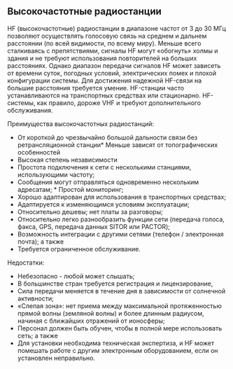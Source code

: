 [Title]: # (Высокочастотные радиостанции)
[Order]: # (7)

## Высокочастотные радиостанции

HF (высокочастотные) радиостанции в диапазоне частот от 3 до 30 МГц позволяют осуществлять голосовую связь на среднем и дальнем расстоянии (по всей видимости, по всему миру). Меньше всего сталкиваясь с препятствиями, сигналы HF могут «обогнуть» холмы и здания и не требуют использования повторителей на больших расстояниях. Однако диапазон передачи сигналов HF может зависеть от времени суток, погодных условий, электрических помех и плохой конфигурации системы. Для достижения надежной HF-связи на большие расстояния требуется умение. HF-станции часто устанавливаются на транспортных средствах или стационарно. HF-системы, как правило, дороже VHF и требуют дополнительного обслуживания. 

Преимущества высокочастотных радиостанций: 

* От короткой до чрезвычайно большой дальности связи без ретрансляционной станции* Меньше зависят от топографических особенностей 
* Высокая степень независимости 
* Простота подключения к сети с несколькими станциями, использующими частоту; 
* Сообщения могут отправляться одновременно нескольким адресатам; * Простой мониторинг; 
* Хорошо адаптирован для использования в транспортных средствах; 
* Адаптируется к изменяющимся условиям эксплуатации; 
* Относительно дешевы; нет платы за разговоры; 
* Относительно легко разнообразить функции сети (передача голоса, факса, GPS, передача данных SITOR или PACTOR); 
* Возможность интеграции с другими сетями (телефон / электронная почта); а также
* Требуется ограниченное обслуживание.

Недостатки: 

* Небезопасно - любой может слышать;
* В большинстве стран требуется регистрация и лицензирование, 
* Сила передачи меняется в течение дня в зависимости от солнечной активности; 
* «Слепая зона»: нет приема между максимальной протяженностью прямой волны (земляной волны) и более длинным радиусом, начиная с ближайших отражений от ионосферы; 
* Персонал должен быть обучен, чтобы в полной мере использовать сеть; а также
* Для установки необходима техническая экспертиза, и HF может помешать работе с другим электронным оборудованием, если он установлен неправильно.
